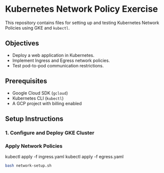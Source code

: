 # Kubernetes Network Policy Exercise

This repository contains files for setting up and testing Kubernetes Network Policies using GKE and `kubectl`.

## Objectives

- Deploy a web application in Kubernetes.
- Implement Ingress and Egress network policies.
- Test pod-to-pod communication restrictions.

## Prerequisites

- Google Cloud SDK (`gcloud`)
- Kubernetes CLI (`kubectl`)
- A GCP project with billing enabled

## Setup Instructions

### 1. Configure and Deploy GKE Cluster

### Apply Network Policies

kubectl apply -f ingress.yaml
kubectl apply -f egress.yaml

```bash
bash network-setup.sh


